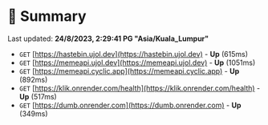 # 📖 Summary
Last updated: **24/8/2023, 2:29:41 PG "Asia/Kuala_Lumpur"**

- `GET` [https://hastebin.ujol.dev](https://hastebin.ujol.dev) - **Up** (615ms)
- `GET` [https://memeapi.ujol.dev](https://memeapi.ujol.dev) - **Up** (1051ms)
- `GET` [https://memeapi.cyclic.app](https://memeapi.cyclic.app) - **Up** (892ms)
- `GET` [https://klik.onrender.com/health](https://klik.onrender.com/health) - **Up** (517ms)
- `GET` [https://dumb.onrender.com](https://dumb.onrender.com) - **Up** (349ms)

